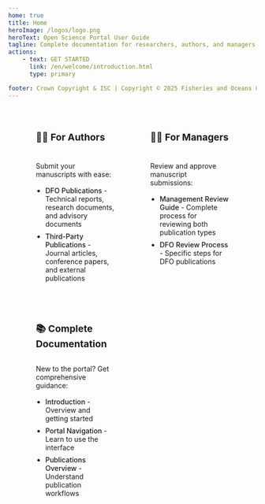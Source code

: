 ```yaml
---
home: true
title: Home
heroImage: /logos/logo.png
heroText: Open Science Portal User Guide
tagline: Complete documentation for researchers, authors, and managers
actions:
    - text: GET STARTED
      link: /en/welcome/introduction.html
      type: primary

footer: Crown Copyright & ISC | Copyright © 2025 Fisheries and Oceans Canada
---
```


<div class="custom-cards">
  <div class="card">
    <h3>👩‍🔬 For Authors</h3>
    <p>Submit your manuscripts with ease:</p>
    <ul>
      <li><router-link to="/en/dfo/manuscript-record-form.html">DFO Publications</router-link> - Technical reports, research documents, and advisory documents</li>
      <li><router-link to="/en/third-party/manuscript-record-form.html">Third-Party Publications</router-link> - Journal articles, conference papers, and external publications</li>
    </ul>
  </div>

  <div class="card">
    <h3>👨‍💼 For Managers</h3>
    <p>Review and approve manuscript submissions:</p>
    <ul>
      <li><router-link to="/en/user-guide/management-review-overview.html">Management Review Guide</router-link> - Complete process for reviewing both publication types</li>
      <li><router-link to="/en/dfo/management-review-process.html">DFO Review Process</router-link> - Specific steps for DFO publications</li>
    </ul>
  </div>

  <div class="card">
    <h3>📚 Complete Documentation</h3>
    <p>New to the portal? Get comprehensive guidance:</p>
    <ul>
      <li><router-link to="/en/welcome/introduction.html">Introduction</router-link> - Overview and getting started</li>
      <li><router-link to="/en/welcome/portal-navigation.html">Portal Navigation</router-link> - Learn to use the interface</li>
      <li><router-link to="/en/user-guide/publications-overview.html">Publications Overview</router-link> - Understand publication workflows</li>
    </ul>
  </div>
</div>

<style>
.custom-cards {
  display: grid;
  grid-template-columns: repeat(3, 1fr);
  gap: 2rem;
  margin: 2rem 0;
  padding: 0 2rem;
  max-width: 1200px;
  margin: 2rem auto;
}

.card {
  background: var(--c-bg-light);
  border: 1px solid var(--c-border);
  border-radius: 8px;
  padding: 1.5rem;
  transition: box-shadow 0.2s ease;
  display: flex;
  flex-direction: column;
  height: 100%;
}

.card:hover {
  box-shadow: 0 4px 12px rgba(0, 0, 0, 0.1);
}

.card h3 {
  margin-top: 0;
  margin-bottom: 1rem;
  color: var(--c-text);
  border-bottom: none;
  font-size: 1.2rem;
  min-height: 2.5rem;
  display: flex;
  align-items: center;
}

.card p {
  color: var(--c-text-light);
  margin-bottom: 1rem;
}

.card ul {
  margin: 0;
  padding-left: 1.2rem;
}

.card li {
  margin-bottom: 0.5rem;
}

.card a,
.card router-link {
  color: var(--c-brand);
  text-decoration: none;
  font-weight: 500;
}

.card a:hover,
.card router-link:hover {
  text-decoration: underline;
  color: var(--c-brand-light);
}

/* Better link colors for dark mode */
@media (prefers-color-scheme: dark) {
  .card a,
  .card router-link {
    color: #4fc08d;
  }

  .card a:hover,
  .card router-link:hover {
    color: #6bd4a8;
  }
}

@media (max-width: 1024px) {
  .custom-cards {
    grid-template-columns: repeat(2, 1fr);
    gap: 1.5rem;
  }
}

@media (max-width: 768px) {
  .custom-cards {
    grid-template-columns: 1fr;
    padding: 0 1rem;
    gap: 1rem;
  }
}
</style>

